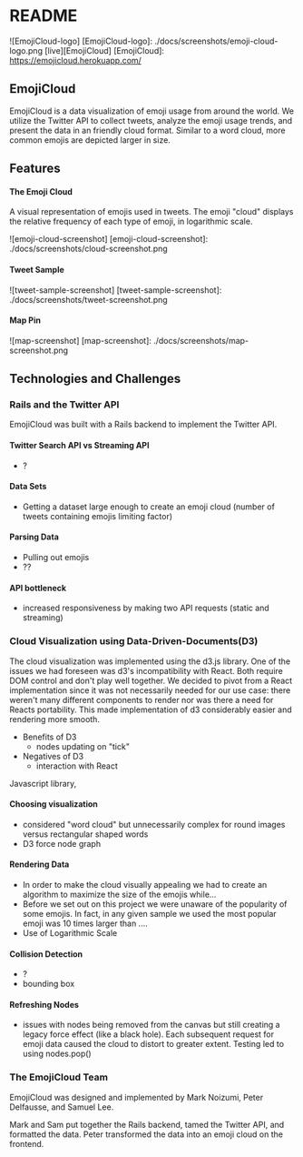 # README
![EmojiCloud-logo]
[EmojiCloud-logo]: ./docs/screenshots/emoji-cloud-logo.png
[live][EmojiCloud]
[EmojiCloud]: https://emojicloud.herokuapp.com/


## EmojiCloud
EmojiCloud is a data visualization of emoji usage from around the world. We utilize the Twitter API to collect tweets, analyze the emoji usage trends, and present the data in an friendly cloud format. Similar to a word cloud, more common emojis are depicted larger in size.


## Features
#### The Emoji Cloud
A visual representation of emojis used in tweets. The emoji "cloud" displays the relative frequency of each type of emoji, in logarithmic scale.

![emoji-cloud-screenshot]
[emoji-cloud-screenshot]: ./docs/screenshots/cloud-screenshot.png

#### Tweet Sample

![tweet-sample-screenshot]
[tweet-sample-screenshot]: ./docs/screenshots/tweet-screenshot.png


#### Map Pin
![map-screenshot]
[map-screenshot]: ./docs/screenshots/map-screenshot.png


## Technologies and Challenges

### Rails and the Twitter API
EmojiCloud was built with a Rails backend to implement the Twitter API.

#### Twitter Search API vs Streaming API
- ?

#### Data Sets
- Getting a dataset large enough to create an emoji cloud (number of tweets containing emojis limiting factor)

#### Parsing Data
- Pulling out emojis
- ??

#### API bottleneck
- increased responsiveness by making two API requests (static and streaming)

### Cloud Visualization using Data-Driven-Documents(D3)
The cloud visualization was implemented using the d3.js library. One of the issues we had foreseen was d3's incompatibility with React. Both require DOM control and don't play well together. We decided to pivot from a React implementation since it was not necessarily needed for our use case: there weren't many different components to render nor was there a need for Reacts portability. This made implementation of d3 considerably easier and rendering more smooth.

- Benefits of D3
  - nodes updating on "tick"
- Negatives of D3
  - interaction with React

Javascript library,

#### Choosing visualization
- considered "word cloud" but unnecessarily complex for round images versus rectangular shaped words
- D3 force node graph

#### Rendering Data
- In order to make the cloud visually appealing we had to create an algorithm to maximize the size of the emojis while...
- Before we set out on this project we were unaware of the popularity of some emojis. In fact, in any given sample we used the most popular emoji was 10 times larger than ....
- Use of Logarithmic Scale

#### Collision Detection
- ?
- bounding box

#### Refreshing Nodes
- issues with nodes being removed from the canvas but still creating a legacy force effect (like a black hole). Each subsequent request for emoji data caused the cloud to distort to greater extent. Testing led to using nodes.pop()

### The EmojiCloud Team
EmojiCloud was designed and implemented by Mark Noizumi, Peter Delfausse, and Samuel Lee.

Mark and Sam put together the Rails backend, tamed the Twitter API, and formatted the data. Peter transformed the data into an emoji cloud on the frontend.
